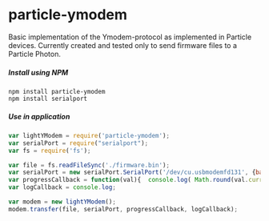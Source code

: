 # particle-ymodem
Basic implementation of the Ymodem-protocol as implemented in Particle devices. Currently created and tested only to send firmware files to a Particle Photon.

##### Install using NPM
```
npm install particle-ymodem
npm install serialport
```

##### Use in application

```js
var lightYModem = require('particle-ymodem');
var serialPort = require("serialport");
var fs = require('fs');

var file = fs.readFileSync('./firmware.bin');
var serialPort = new serialPort.SerialPort('/dev/cu.usbmodemfd131', {baudrate: 28800}, false);
var progressCallback = function(val){  console.log( Math.round(val.current*100/val.total) + '%' );}
var logCallback = console.log;

var modem = new lightYModem();
modem.transfer(file, serialPort, progressCallback, logCallback);
```


